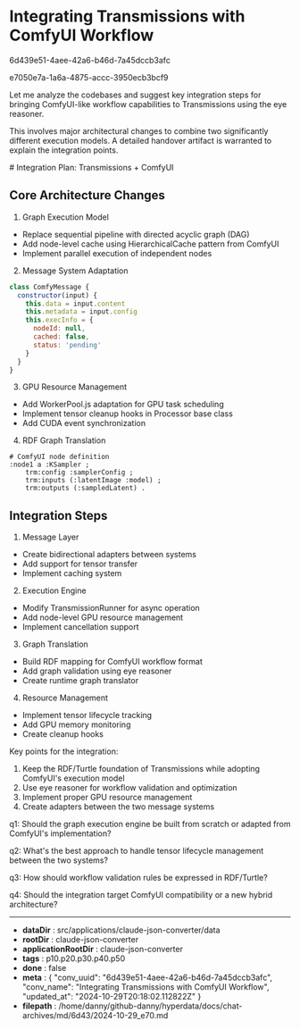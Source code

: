 # Integrating Transmissions with ComfyUI Workflow

6d439e51-4aee-42a6-b46d-7a45dccb3afc

e7050e7a-1a6a-4875-accc-3950ecb3bcf9

 Let me analyze the codebases and suggest key integration steps for bringing ComfyUI-like workflow capabilities to Transmissions using the eye reasoner.

<antThinking>This involves major architectural changes to combine two significantly different execution models. A detailed handover artifact is warranted to explain the integration points.</antThinking>

<antArtifact identifier="transmissions-comfyui-integration" type="text/markdown" title="Transmissions-ComfyUI Integration Plan">
# Integration Plan: Transmissions + ComfyUI

## Core Architecture Changes

1. Graph Execution Model
- Replace sequential pipeline with directed acyclic graph (DAG)
- Add node-level cache using HierarchicalCache pattern from ComfyUI
- Implement parallel execution of independent nodes

2. Message System Adaptation
```javascript
class ComfyMessage {
  constructor(input) {
    this.data = input.content 
    this.metadata = input.config
    this.execInfo = {
      nodeId: null,
      cached: false,
      status: 'pending'
    }
  }
}
```

3. GPU Resource Management
- Add WorkerPool.js adaptation for GPU task scheduling
- Implement tensor cleanup hooks in Processor base class
- Add CUDA event synchronization

4. RDF Graph Translation
```turtle
# ComfyUI node definition
:node1 a :KSampler ;
    trm:config :samplerConfig ;
    trm:inputs (:latentImage :model) ;
    trm:outputs (:sampledLatent) .
```

## Integration Steps

1. Message Layer
- Create bidirectional adapters between systems
- Add support for tensor transfer
- Implement caching system

2. Execution Engine
- Modify TransmissionRunner for async operation
- Add node-level GPU resource management 
- Implement cancellation support

3. Graph Translation 
- Build RDF mapping for ComfyUI workflow format
- Add graph validation using eye reasoner
- Create runtime graph translator

4. Resource Management
- Implement tensor lifecycle tracking
- Add GPU memory monitoring
- Create cleanup hooks

</antArtifact>

Key points for the integration:
1. Keep the RDF/Turtle foundation of Transmissions while adopting ComfyUI's execution model
2. Use eye reasoner for workflow validation and optimization
3. Implement proper GPU resource management
4. Create adapters between the two message systems

q1: Should the graph execution engine be built from scratch or adapted from ComfyUI's implementation?

q2: What's the best approach to handle tensor lifecycle management between the two systems?

q3: How should workflow validation rules be expressed in RDF/Turtle?

q4: Should the integration target ComfyUI compatibility or a new hybrid architecture?

---

* **dataDir** : src/applications/claude-json-converter/data
* **rootDir** : claude-json-converter
* **applicationRootDir** : claude-json-converter
* **tags** : p10.p20.p30.p40.p50
* **done** : false
* **meta** : {
  "conv_uuid": "6d439e51-4aee-42a6-b46d-7a45dccb3afc",
  "conv_name": "Integrating Transmissions with ComfyUI Workflow",
  "updated_at": "2024-10-29T20:18:02.112822Z"
}
* **filepath** : /home/danny/github-danny/hyperdata/docs/chat-archives/md/6d43/2024-10-29_e70.md